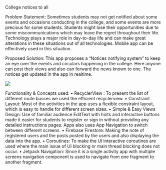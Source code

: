 College notices to all

Problem Statement:
Sometimes students may not get notified about some events and occasions conducting in the college, and some events are more precious for some students.
Students might lose their opportunities due to some miscommunications which may leave the regret throughout their life.
Technology plays a major role in day-to-day life and can make great alterations in these situations out of all technologies. Mobile app can be effectively used in this situation.

Proposed Solution:
This app proposes a “Notices notifying system” to keep an eye over the events and circulars happening in the college. Here anyone can post their views and also can forward the news known to one. The notices get updated in the app in realtime.

![](Screenshots/allScreenShots.jpg)

Functionality & Concepts used:
•	RecyclerView : To present the list of different route busses we used the efficient recyclerview.
•	Constraint Layout: Most of the activities in the app uses a flexible constraint layout, which is easy to handle for different screen sizes.
•	Simple & Easy Views Design: Use of familiar audience EditText with hints and interactive buttons made it easier for students to register or sign in without providing any detailed instructions pages. Apps also uses App Navigation to switch between different screens.
•	Firebase Firestore: Making the note of registered users and the posts posted by the users and also displaying the data into the app.
•	Coroutines: To make the UI interactive coroutines are used where the main issue of UI blocking or main thread blocking does not occur.
•	Jetpack Navigation: Since it is a single activity app with multiple screens navigation component is used to navigate from one fragment to another fragment.